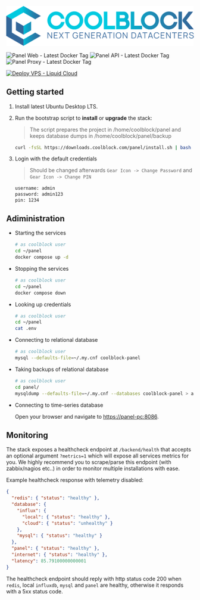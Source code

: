 ![coolblock-logo-text](assets/coolblock-logo-text.svg)

![Panel Web - Latest Docker Tag](https://img.shields.io/badge/dynamic/json?url=https%3A%2F%2Fraw.githubusercontent.com%2FSynapsecom%2Fcoolblock-panel%2Frefs%2Fheads%2Fmain%2Fmanifest.json&query=%24.panel-web.version&style=for-the-badge&logo=docker&label=web&color=2a74a3&link=registry.coolblock.com%2Fcoolblock%2Fpanel-web)
![Panel API - Latest Docker Tag](https://img.shields.io/badge/dynamic/json?url=https%3A%2F%2Fraw.githubusercontent.com%2FSynapsecom%2Fcoolblock-panel%2Frefs%2Fheads%2Fmain%2Fmanifest.json&query=%24.panel-api.version&style=for-the-badge&logo=docker&label=api&color=2a74a3&link=registry.coolblock.com%2Fcoolblock%2Fpanel-api)
![Panel Proxy - Latest Docker Tag](https://img.shields.io/badge/dynamic/json?url=https%3A%2F%2Fraw.githubusercontent.com%2FSynapsecom%2Fcoolblock-panel%2Frefs%2Fheads%2Fmain%2Fmanifest.json&query=%24.panel-proxy.version&style=for-the-badge&logo=docker&label=proxy&color=2a74a3&link=registry.coolblock.com%2Fcoolblock%2Fpanel-proxy)

[![Deploy VPS - Liquid Cloud](https://img.shields.io/badge/deploy%20vps-liquid%20cloud-7643c9?style=for-the-badge&logo=cloudsmith&logoColor=white)](https://portal.synapsecom.gr?ref=github)

## Getting started

1. Install latest Ubuntu Desktop LTS.

2. Run the bootstrap script to **install** or **upgrade** the stack:

   > The script prepares the project in /home/coolblock/panel and keeps database dumps in /home/coolblock/panel/backup

   ```bash
   curl -fsSL https://downloads.coolblock.com/panel/install.sh | bash -s -- --tank-model <tank_model> --plc-model <plc_model> --serial-number <serial_number> --license-key <license_key>
   ```

3. Login with the default credentials

   > Should be changed afterwards `Gear Icon -> Change Password` and `Gear Icon -> Change PIN`

   ```plain
   username: admin
   password: admin123
   pin: 1234
   ```

## Adiministration

- Starting the services

  ```bash
  # as coolblock user
  cd ~/panel
  docker compose up -d
  ```

- Stopping the services

  ```bash
  # as coolblock user
  cd ~/panel
  docker compose down
  ```

- Looking up credentials

  ```bash
  # as coolblock user
  cd ~/panel
  cat .env
  ```

- Connecting to relational database

  ```bash
  # as coolblock user
  mysql --defaults-file=~/.my.cnf coolblock-panel
  ```

- Taking backups of relational database

  ```bash
  # as coolblock user
  cd panel/
  mysqldump --defaults-file=~/.my.cnf --databases coolblock-panel > adhoc-coolblock-panel_$(date +%Y%m%d_%H%M%S).sql
  ```

- Connecting to time-series database

  Open your browser and navigate to [https://panel-pc:8086](https://panel-pc:8086).

## Monitoring

The stack exposes a healthcheck endpoint at `/backend/health` that accepts an optional argument `?metrics=1` which will expose all services metrics for you.
We highly recommend you to scrape/parse this endpoint (with zabbix/nagios etc..) in order to monitor multiple installations with ease.

Example healthcheck response with telemetry disabled:

```json
{
  "redis": { "status": "healthy" },
  "database": {
    "influx": {
      "local": { "status": "healthy" },
      "cloud": { "status": "unhealthy" }
    },
    "mysql": { "status": "healthy" }
  },
  "panel": { "status": "healthy" },
  "internet": { "status": "healthy" },
  "latency": 85.79100000000001
}
```

The healthcheck endpoint should reply with http status code 200 when `redis`, local `influxdb`, `mysql` and `panel` are healthy, otherwise it responds with a 5xx status code.
